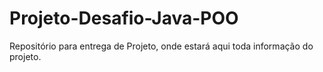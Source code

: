# Projeto-Desafio-Java-POO
Repositório para entrega de Projeto, onde estará aqui toda informação do projeto. 
